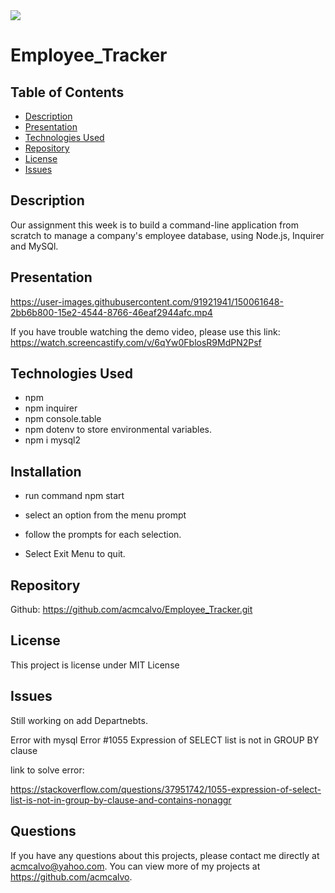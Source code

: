 
<img src='https://img.shields.io/github/license/acmcalvo/README-Generator' >

  # Employee_Tracker
 
  ## Table of Contents
  * [Description](#description)
  * [Presentation](#presentation)
  * [Technologies Used](#technologiesUsed)
  * [Repository](#repository)
  * [License](#license)
  * [Issues](#issues)

  ## Description
  
Our assignment this week is to build a command-line application from scratch to manage a company's employee database, using Node.js, Inquirer and MySQl.

 
  
  
  ## Presentation
  
https://user-images.githubusercontent.com/91921941/150061648-2bb6b800-15e2-4544-8766-46eaf2944afc.mp4
  
  If you have trouble watching the demo video, please use this link: 
 https://watch.screencastify.com/v/6qYw0FblosR9MdPN2Psf

  
  ## Technologies Used
  
  * npm 
  * npm inquirer
  * npm console.table
  * npm dotenv to store environmental variables.
  * npm i mysql2

   ## Installation
   
   * run command npm start

  * select an option from the menu prompt

  * follow the prompts for each selection.
  
  * Select Exit Menu to quit.


  ## Repository
  
  Github: https://github.com/acmcalvo/Employee_Tracker.git
  
  

  ## License 
  This project is license under MIT License

  ## Issues  
      
  Still working on add Departnebts.
  
  Error with mysql  Error #1055 Expression of SELECT list is not in GROUP BY clause
  
  link to solve error:
  
  https://stackoverflow.com/questions/37951742/1055-expression-of-select-list-is-not-in-group-by-clause-and-contains-nonaggr


  ## Questions
  If you have any questions about this projects, please contact me directly at acmcalvo@yahoo.com. 
  You can view more of my projects at https://github.com/acmcalvo.
